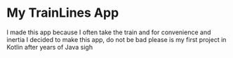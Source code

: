 # My TrainLines App

I made this app because I often take the train and for convenience and inertia I decided to make this app, do not be bad please is my first project in Kotlin after years of Java sigh
